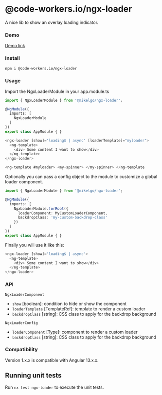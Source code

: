 # @code-workers.io/ngx-loader

A nice lib to show an overlay loading indicator.

### Demo

[Demo link](https://stackblitz.com/edit/angular-ivy-tx6kkr?file=src/app/app.component.ts)

### Install
```bash
npm i @code-workers.io/ngx-loader
```

### Usage

Import the NgxLoaderModule in your app.module.ts

```typescript
import { NgxLoaderModule } from '@mikelgo/ngx-loader';

@NgModule({
  imports: [
    NgxLoaderModule
  ]
})
export class AppModule { }
```

```typescript
<ngx-loader [show]='loading$ | async' [loaderTemplate]="myloader">
  <ng-template>
    <div> Some content I want to show</div>
  </ng-template>
</ngx-loader>

<ng-template #myloader> <my-spinner> </my-spinner> </ng-template
```

Optionally you can pass a config object to the module to customize a global loader component.

```typescript
import { NgxLoaderModule } from '@mikelgo/ngx-loader';

@NgModule({
  imports: [
    NgxLoaderModule.forRoot({
      loaderComponent: MyCustomLoaderComponent,
      backdropClass: 'my-custom-backdrop-class'
    })
  ]
})
export class AppModule { }
```

Finally you will use it like this:

```typescript
<ngx-loader [show]='loading$ | async'>
  <ng-template>
    <div> Some content I want to show</div>
  </ng-template>
</ngx-loader>

```

### API
`NgxLoaderComponent`
* `show` [boolean]: condition to hide or show the component
* `loaderTemplate` [TemplateRef]: template to render a custom loader
* `backdropClass` [string]: CSS class to apply for the backdrop background

`NgxLoaderConfig`
* `loaderComponent` [Type]: component to render a custom loader
* `backdropClass` [string]: CSS class to apply for the backdrop background



### Compatibility
Version 1.x.x is compatible with Angular 13.x.x.

## Running unit tests

Run `nx test ngx-loader` to execute the unit tests.
